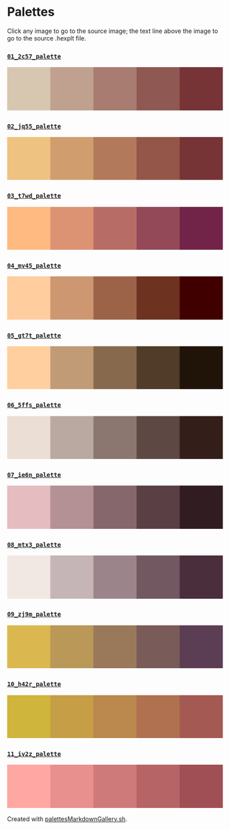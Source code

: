 # Palettes

Click any image to go to the source image; the text line above the image to go to the source .hexplt file.

### [`01_2c57_palette`](01_2c57_palette.hexplt)

[ ![01_2c57_palette.png](01_2c57_palette.png) ](01_2c57_palette.png)

### [`02_jq55_palette`](02_jq55_palette.hexplt)

[ ![02_jq55_palette.png](02_jq55_palette.png) ](02_jq55_palette.png)

### [`03_t7wd_palette`](03_t7wd_palette.hexplt)

[ ![03_t7wd_palette.png](03_t7wd_palette.png) ](03_t7wd_palette.png)

### [`04_mv45_palette`](04_mv45_palette.hexplt)

[ ![04_mv45_palette.png](04_mv45_palette.png) ](04_mv45_palette.png)

### [`05_gt7t_palette`](05_gt7t_palette.hexplt)

[ ![05_gt7t_palette.png](05_gt7t_palette.png) ](05_gt7t_palette.png)

### [`06_5ffs_palette`](06_5ffs_palette.hexplt)

[ ![06_5ffs_palette.png](06_5ffs_palette.png) ](06_5ffs_palette.png)

### [`07_ie6n_palette`](07_ie6n_palette.hexplt)

[ ![07_ie6n_palette.png](07_ie6n_palette.png) ](07_ie6n_palette.png)

### [`08_mtx3_palette`](08_mtx3_palette.hexplt)

[ ![08_mtx3_palette.png](08_mtx3_palette.png) ](08_mtx3_palette.png)

### [`09_zj9m_palette`](09_zj9m_palette.hexplt)

[ ![09_zj9m_palette.png](09_zj9m_palette.png) ](09_zj9m_palette.png)

### [`10_h42r_palette`](10_h42r_palette.hexplt)

[ ![10_h42r_palette.png](10_h42r_palette.png) ](10_h42r_palette.png)

### [`11_iv2z_palette`](11_iv2z_palette.hexplt)

[ ![11_iv2z_palette.png](11_iv2z_palette.png) ](11_iv2z_palette.png)

Created with [palettesMarkdownGallery.sh](https://github.com/earthbound19/_ebDev/blob/master/scripts/imgAndVideo/palettesMarkdownGallery.sh).